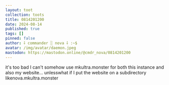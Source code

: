 ```yaml
---
layout: toot
collection: toots
title: 0814201200
date: 2024-08-14
published: true
tags: []
pinned: false
author: ⸸ commander ░ nova ⸸ :~$
avatar: /img/avatar/daemon.jpeg
mastodon: https://mastodon.online/@cmdr_nova/0814201200
---
```


it's too bad I can't somehow use mkultra.monster for both this instance and also my website... unlesswhat if I put the website on a subdirectory likenova.mkultra.monster
